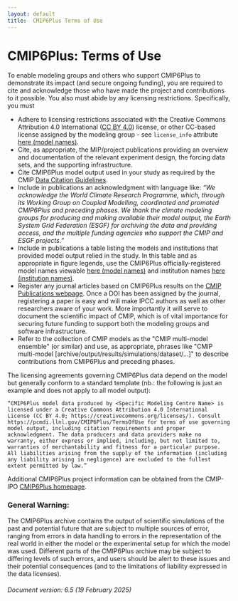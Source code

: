 ```yaml
---
layout: default
title:  CMIP6Plus Terms of Use
---
```


# CMIP6Plus: Terms of Use

To enable modeling groups and others who support CMIP6Plus to demonstrate its impact (and secure ongoing funding), you are required to cite and acknowledge those who have made the project and contributions to it possible. You also must abide by any licensing restrictions. Specifically, you must

* Adhere to licensing restrictions associated with the Creative Commons Attribution 4.0 International ([CC BY 4.0]) license, or other CC-based license assigned by the modeling group - see `license_info` attribute [here (model names)].
* Cite, as appropriate, the MIP/project publications providing an overview and documentation of the relevant experiment design, the forcing data sets, and the supporting infrastructure.
* Cite CMIP6Plus model output used in your study as required by the CMIP [Data Citation Guidelines].
* Include in publications an acknowledgment with language like: *“We acknowledge the World Climate Research Programme, which, through its Working Group on Coupled Modelling, coordinated and promoted CMIP6Plus and preceding phases. We thank the climate modeling groups for producing and making available their model output, the Earth System Grid Federation (ESGF) for archiving the data and providing access, and the multiple funding agencies who support the CMIP and ESGF projects.”*
* Include in publications a table listing the models and institutions that provided model output relied in the study. In this table and as appropriate in figure legends, use the CMIP6Plus officially-registered model names viewable [here (model names)] and institution names [here (institution names)].
* Register any journal articles based on CMIP6Plus results on the [CMIP Publications webpage]. Once a DOI has been assigned by the journal, registering a paper is easy and will make IPCC authors as well as other researchers aware of your work. More importantly it will serve to document the scientific impact of CMIP, which is of vital importance for securing future funding to support both the modeling groups and software infrastructure.
* Refer to the collection of CMIP models as the "CMIP multi-model ensemble" (or similar) and use, as appropriate, phrases like "CMIP multi-model [archive/output/results/simulations/dataset/...]" to describe contributions from CMIP6Plus and preceding phases.

The licensing agreements governing CMIP6Plus data depend on the model but generally conform to a standard template (nb.: the following is just an example and does not apply to all model output):

```
“CMIP6Plus model data produced by <Specific Modeling Centre Name> is licensed under a Creative Commons Attribution 4.0 International License (CC BY 4.0; https://creativecommons.org/licenses/). Consult https://pcmdi.llnl.gov/CMIP6Plus/TermsOfUse for terms of use governing model output, including citation requirements and proper acknowledgment. The data producers and data providers make no warranty, either express or implied, including, but not limited to, warranties of merchantability and fitness for a particular purpose. All liabilities arising from the supply of the information (including any liability arising in negligence) are excluded to the fullest extent permitted by law.”
```

Additional CMIP6Plus project information can be obtained from the CMIP-IPO [CMIP6Plus homepage][CMIP6Plus].

### General Warning:

The CMIP6Plus archive contains the output of scientific simulations of the past and potential future that are subject to multiple sources of error, ranging from errors in data handling to errors in the representation of the real world in either the model or the experimental setup for which the model was used. Different parts of the CMIP6Plus archive may be subject to differing levels of such errors, and users should be alert to these issues and their potential consequences (and to the limitations of liability expressed in the data licenses).

###### Document version: 6.5 (19 February 2025)

[CC BY 4.0]: https://creativecommons.org/licenses/by/4.0/
[CMIP6Plus]: https://wcrp-cmip.org/cmip6plus/
[Data Citation Guidelines]: http://bit.ly/2gBCuqM
[here (model names)]: https://wcrp-cmip.github.io/CMIP6Plus_CVs/docs/CMIP6Plus_source_id.html
[here (institution names)]: https://wcrp-cmip.github.io/CMIP6Plus_CVs/docs/CMIP6Plus_institution_id.html
[CMIP Publications webpage]: https://cmip-publications.llnl.gov
